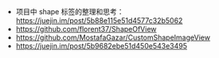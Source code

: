 
















- 项目中 shape 标签的整理和思考：https://juejin.im/post/5b88e115e51d4577c32b5062
- https://github.com/florent37/ShapeOfView
- https://github.com/MostafaGazar/CustomShapeImageView
- https://juejin.im/post/5b9682ebe51d450e543e3495















